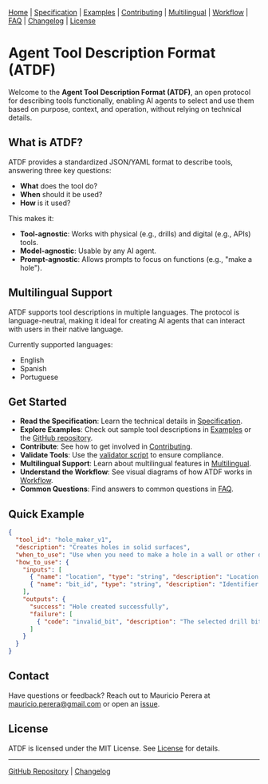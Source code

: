 [Home](index.md) | [Specification](specification.md) | [Examples](examples.md) | [Contributing](contributing.md) | [Multilingual](multilingual.md) | [Workflow](workflow.md) | [FAQ](faq.md) | [Changelog](changelog.md) | [License](license.md)

# Agent Tool Description Format (ATDF)

Welcome to the **Agent Tool Description Format (ATDF)**, an open protocol for describing tools functionally, enabling AI agents to select and use them based on purpose, context, and operation, without relying on technical details.

## What is ATDF?
ATDF provides a standardized JSON/YAML format to describe tools, answering three key questions:
- **What** does the tool do?
- **When** should it be used?
- **How** is it used?

This makes it:
- **Tool-agnostic**: Works with physical (e.g., drills) and digital (e.g., APIs) tools.
- **Model-agnostic**: Usable by any AI agent.
- **Prompt-agnostic**: Allows prompts to focus on functions (e.g., "make a hole").

## Multilingual Support
ATDF supports tool descriptions in multiple languages. The protocol is language-neutral, making it ideal for creating AI agents that can interact with users in their native language.

Currently supported languages:
- English
- Spanish
- Portuguese

## Get Started
- **Read the Specification**: Learn the technical details in [Specification](specification.md).
- **Explore Examples**: Check out sample tool descriptions in [Examples](examples.md) or the [GitHub repository](https://github.com/MauricioPerera/agent-tool-description-format/tree/main/schema/examples).
- **Contribute**: See how to get involved in [Contributing](contributing.md).
- **Validate Tools**: Use the [validator script](https://github.com/MauricioPerera/agent-tool-description-format/blob/main/tools/validator.py) to ensure compliance.
- **Multilingual Support**: Learn about multilingual features in [Multilingual](multilingual.md).
- **Understand the Workflow**: See visual diagrams of how ATDF works in [Workflow](workflow.md).
- **Common Questions**: Find answers to common questions in [FAQ](faq.md).

## Quick Example
```json
{
  "tool_id": "hole_maker_v1",
  "description": "Creates holes in solid surfaces",
  "when_to_use": "Use when you need to make a hole in a wall or other drillable surface",
  "how_to_use": {
    "inputs": [
      { "name": "location", "type": "string", "description": "Location of the hole" },
      { "name": "bit_id", "type": "string", "description": "Identifier of the drill bit to use" }
    ],
    "outputs": {
      "success": "Hole created successfully",
      "failure": [
        { "code": "invalid_bit", "description": "The selected drill bit is not compatible with the surface" }
      ]
    }
  }
}
```

## Contact
Have questions or feedback? Reach out to Mauricio Perera at [mauricio.perera@gmail.com](mailto:mauricio.perera@gmail.com) or open an [issue](https://github.com/MauricioPerera/agent-tool-description-format/issues).

## License
ATDF is licensed under the MIT License. See [License](license.md) for details.

---

[GitHub Repository](https://github.com/MauricioPerera/agent-tool-description-format) | [Changelog](changelog.md) 